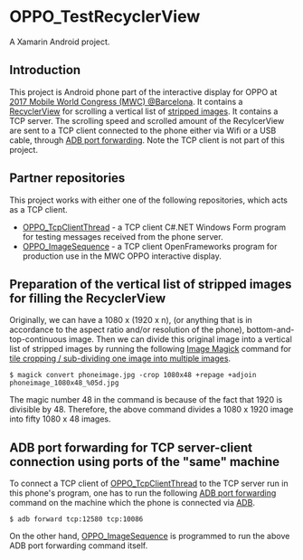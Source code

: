 # OPPO_TestRecyclerView
A Xamarin Android project.

## Introduction
This project is Android phone part of the interactive display for OPPO at [2017 Mobile World Congress (MWC) @Barcelona](http://ioiocreative.com/projects/oppo). It contains a [RecyclerView](https://developer.android.com/reference/android/support/v7/widget/RecyclerView) for scrolling a vertical list of [stripped images](#preparation-of-the-vertical-list-of-stripped-images-for-filling-the-recyclerview). It contains a TCP server. The scrolling speed and scrolled amount of the RecylcerView are sent to a TCP client connected to the phone either via Wifi or a USB cable, through [ADB port forwarding](#adb-port-forwarding-for-tcp-server-client-connection-using-ports-of-the-same-machine). Note the TCP client is not part of this project.

## Partner repositories
This project works with either one of the following repositories, which acts as a TCP client.
* [OPPO_TcpClientThread](https://github.com/ioio-creative/OPPO_TcpClientThread) - a TCP client C#.NET Windows Form program for testing messages received from the phone server.
* [OPPO_ImageSequence](https://github.com/ioio-creative/OPPO_ImageSequence) - a TCP client OpenFrameworks program for production use in the MWC OPPO interactive display.

## Preparation of the vertical list of stripped images for filling the RecyclerView
Originally, we can have a 1080 x (1920 x n), (or anything that is in accordance to the aspect ratio and/or resolution of the phone), bottom-and-top-continuous image. Then we can divide this original image into a vertical list of stripped images by running the following [Image Magick](https://imagemagick.org/index.php) command for [tile cropping / sub-dividing one image into multiple images](http://www.imagemagick.org/Usage/crop/#crop_tile).
```
$ magick convert phoneimage.jpg -crop 1080x48 +repage +adjoin phoneimage_1080x48_%05d.jpg
```
The magic number 48 in the command is because of the fact that 1920 is divisible by 48. Therefore, the above command divides a 1080 x 1920 image into fifty 1080 x 48 images.

## ADB port forwarding for TCP server-client connection using ports of the "same" machine
To connect a TCP client of [OPPO_TcpClientThread](#partner-repositories) to the TCP server run in this phone's program, one has to run the following [ADB port forwarding](https://blog.usejournal.com/adb-port-forwarding-and-reversing-d2bc71835d43) command on the machine which the phone is connected via [ADB](https://developer.android.com/studio/command-line/adb).
```
$ adb forward tcp:12580 tcp:10086
```

On the other hand, [OPPO_ImageSequence](#partner-repositories) is programmed to run the above ADB port forwarding command itself.
